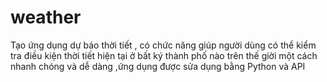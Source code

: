 # weather
Tạo ứng dụng dự báo thời tiết , có chức năng giúp người
dùng có thể kiểm tra điều kiện thời tiết hiện tại ở bất ký thành
phố nào trên thế giời một cách nhanh chóng và dễ dàng ,ứng
dụng được sửa dụng bằng Python và API
